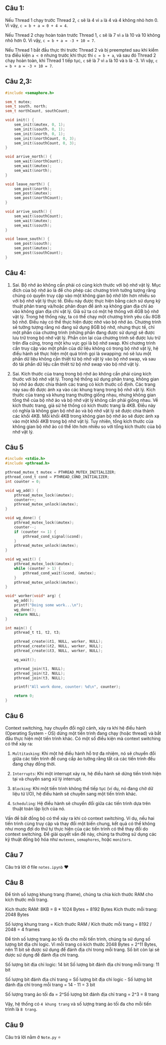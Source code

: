 


## Câu 1:

Nếu Thread 1 chạy trước Thread 2, `c` sẽ là 4 vì `a` là 4 và 4 không nhỏ hơn 0. Vì vậy, `c = b + a = 0 + 4 = 4`.

Nếu Thread 2 chạy hoàn toàn trước Thread 1, `c` sẽ là 7 vì `a` là 10 và 10 không nhỏ hơn 0. Vì vậy, `c = b + a = -3 + 10 = 7`.

Nếu Thread 1 bắt đầu thực thi trước Thread 2 và bị preempted sau khi kiểm tra điều kiện `a < 0` nhưng trước khi thực thi `c = b + a`, và sau đó Thread 2 chạy hoàn toàn, khi Thread 1 tiếp tục, `c` sẽ là 7 vì `a` là 10 và `b` là -3. Vì vậy, `c = b + a = -3 + 10 = 7`.

## Câu 2,3:

```cpp
#include <semaphore.h>

sem_t mutex;
sem_t south, north;
sem_t northCount, southCount;

void init() {
    sem_init(&mutex, 0, 1);
    sem_init(&south, 0, 1);
    sem_init(&north, 0, 1);
    sem_init(&northCount, 0, 3);
    sem_init(&southCount, 0, 3);
}

void arrive_north() {
    sem_wait(&northCount);
    sem_wait(&mutex);
    sem_wait(&north);
}

void leave_north() {
    sem_post(&north);
    sem_post(&mutex);
    sem_post(&northCount);
}

void arrive_south() {
    sem_wait(&southCount);
    sem_wait(&mutex);
    sem_wait(&south);
}

void leave_south() {
    sem_post(&south);
    sem_post(&mutex);
    sem_post(&southCount);
}
```
## Câu 4:
1. Sai. Bộ nhớ ảo không cần phải có cùng kích thước với bộ nhớ vật lý. Mục đích của bộ nhớ ảo là để cho phép các chương trình tưởng tượng rằng chúng có quyền truy cập vào một không gian bộ nhớ lớn hơn nhiều so với bộ nhớ vật lý thực tế. Điều này được thực hiện bằng cách sử dụng kỹ thuật phân trang và/hoặc phân đoạn để ánh xạ không gian địa chỉ ảo vào không gian địa chỉ vật lý.
Giả sử  ta có một hệ thống với 4GB bộ nhớ vật lý. Trong hệ thống này, ta có thể chạy một chương trình yêu cầu 8GB bộ nhớ. Điều này có thể thực hiện được nhờ vào bộ nhớ ảo.
Chương trình sẽ tưởng tượng rằng nó đang sử dụng 8GB bộ nhớ, nhưng thực tế, chỉ một phần của chương trình (những phần đang được sử dụng) sẽ được lưu trữ trong bộ nhớ vật lý. Phần còn lại của chương trình sẽ được lưu trữ trên đĩa cứng, trong một khu vực gọi là bộ nhớ swap.
Khi chương trình cần truy cập vào một phần của dữ liệu không có trong bộ nhớ vật lý, hệ điều hành sẽ thực hiện một quá trình gọi là swapping: nó sẽ lưu một phần dữ liệu không cần thiết từ bộ nhớ vật lý vào bộ nhớ swap, và sau đó tải phần dữ liệu cần thiết từ bộ nhớ swap vào bộ nhớ vật lý.

2. Sai. Kích thước của trang trong bộ nhớ ảo không cần phải cùng kích thước với bộ nhớ vật lý. Trong hệ thống sử dụng phân trang, không gian bộ nhớ ảo được chia thành các trang có kích thước cố định. Các trang này sau đó được ánh xạ vào các khung trang trong bộ nhớ vật lý. Kích thước của trang và khung trang thường giống nhau, nhưng không gian tổng thể của bộ nhớ ảo và bộ nhớ vật lý không cần phải giống nhau.
Về kích thước trang, giả sử hệ thống  có kích thước trang là 4KB. Điều này có nghĩa là không gian bộ nhớ ảo và bộ nhớ vật lý sẽ được chia thành các khối 4KB. Mỗi khối 4KB trong không gian bộ nhớ ảo sẽ được ánh xạ vào một khối 4KB trong bộ nhớ vật lý. Tuy nhiên, tổng kích thước của không gian bộ nhớ ảo có thể lớn hơn nhiều so với tổng kích thước của bộ nhớ vật lý.


## Câu 5
```c
#include <stdio.h>
#include <pthread.h>

pthread_mutex_t mutex = PTHREAD_MUTEX_INITIALIZER;
pthread_cond_t cond = PTHREAD_COND_INITIALIZER;
int counter = 0;

void wg_add() {
    pthread_mutex_lock(&mutex);
    counter++;
    pthread_mutex_unlock(&mutex);
}

void wg_done() {
    pthread_mutex_lock(&mutex);
    counter--;
    if (counter <= 1) {
        pthread_cond_signal(&cond);
    }
    pthread_mutex_unlock(&mutex);
}

void wg_wait() {
    pthread_mutex_lock(&mutex);
    while (counter > 1) {
        pthread_cond_wait(&cond, &mutex);
    }
    pthread_mutex_unlock(&mutex);
}

void* worker(void* arg) {
    wg_add();
    printf("Doing some work...\n");
    wg_done();
    return NULL;
}

int main() {
    pthread_t t1, t2, t3;

    pthread_create(&t1, NULL, worker, NULL);
    pthread_create(&t2, NULL, worker, NULL);
    pthread_create(&t3, NULL, worker, NULL);

    wg_wait();

    pthread_join(t1, NULL);
    pthread_join(t2, NULL);
    pthread_join(t3, NULL);

    printf("All work done, counter: %d\n", counter);

    return 0;
}

```

## Câu 6
Context switching, hay chuyển đổi ngữ cảnh, xảy ra khi hệ điều hành (Operating System - OS) dừng một tiến trình đang chạy (hoặc thread) và bắt đầu thực hiện một tiến trình khác. Có một số điều kiện mà context switching có thể xảy ra:

1. `Multitasking`: Khi một hệ điều hành hỗ trợ đa nhiệm, nó sẽ chuyển đổi giữa các tiến trình để cung cấp ảo tưởng rằng tất cả các tiến trình đều đang chạy đồng thời.

2. `Interrupts`: Khi một interrupt xảy ra, hệ điều hành sẽ dừng tiến trình hiện tại và chuyển sang xử lý interrupt.

3. `Blocking`: Khi một tiến trình không thể tiếp tục (ví dụ, nó đang chờ dữ liệu từ I/O), hệ điều hành sẽ chuyển sang một tiến trình khác.

4. `Scheduling`: Hệ điều hành sẽ chuyển đổi giữa các tiến trình dựa trên thuật toán lập lịch của nó.

Vấn đề bất đồng bộ có thể xảy ra khi có context switching. Ví dụ, nếu hai tiến trình cùng truy cập và thay đổi một biến chung, kết quả có thể không như mong đợi do thứ tự thực hiện của các tiến trình có thể thay đổi do context switching. Để giải quyết vấn đề này, chúng ta thường sử dụng các kỹ thuật đồng bộ hóa như `mutexes`, `semaphores`, hoặc `monitors`.

## Câu 7
Câu trả lời ở file `notes.ipynb`  :heart:
## Câu 8

Để tính số lượng khung trang (frame), chúng ta chia kích thước RAM cho kích thước mỗi trang.

Kích thước RAM: 8KB = 8 * 1024 Bytes = 8192 Bytes Kích thước mỗi trang: 2048 Bytes

Số lượng khung trang = Kích thước RAM / Kích thước mỗi trang = 8192 / 2048 = 4 frames

Để tính số lượng trang ảo tối đa cho mỗi tiến trình, chúng ta sử dụng số lượng bit địa chỉ logic. Vì mỗi trang có kích thước 2048 Bytes = 2^11 Bytes, nên 11 bit sẽ được sử dụng để đánh địa chỉ trong mỗi trang. Số bit còn lại sẽ được sử dụng để đánh địa chỉ trang.

Số lượng bit địa chỉ logic: 14 bit Số lượng bit đánh địa chỉ trong mỗi trang: 11 bit

Số lượng bit đánh địa chỉ trang = Số lượng bit địa chỉ logic - Số lượng bit đánh địa chỉ trong mỗi trang = 14 - 11 = 3 bit

Số lượng trang ảo tối đa = 2^Số lượng bit đánh địa chỉ trang = 2^3 = 8 trang

Vậy, hệ thống có `4 khung trang` và số lượng trang ảo tối đa cho mỗi tiến trình là `8 trang`.

## Câu 9
Câu trả lời nằm ở `Note.py` :star:





